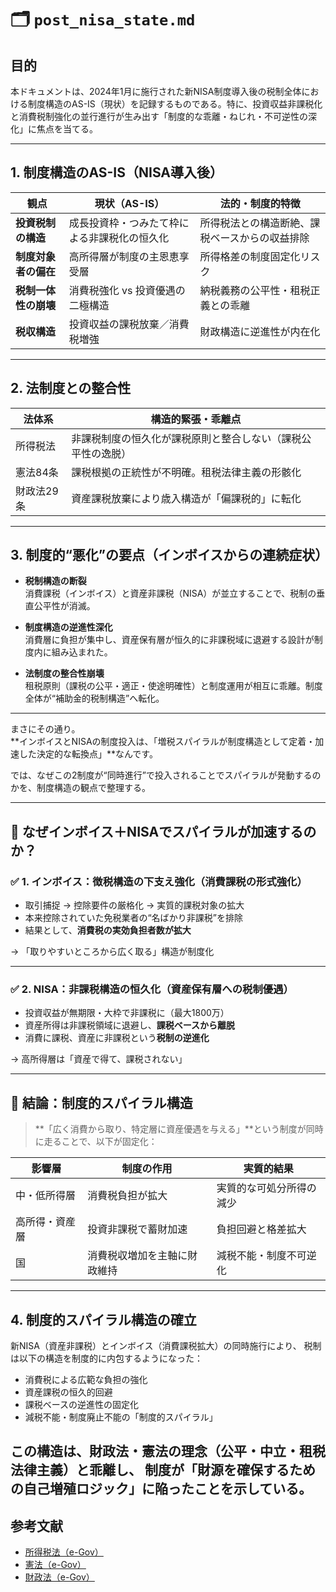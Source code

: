 # 🗂 `post_nisa_state.md`

## 目的

本ドキュメントは、2024年1月に施行された新NISA制度導入後の税制全体における制度構造のAS-IS（現状）を記録するものである。特に、投資収益非課税化と消費税制強化の並行進行が生み出す「制度的な乖離・ねじれ・不可逆性の深化」に焦点を当てる。

---

## 1. 制度構造のAS-IS（NISA導入後）

| 観点 | 現状（AS-IS） | 法的・制度的特徴 |
|------|----------------|------------------|
| **投資税制の構造** | 成長投資枠・つみたて枠による非課税化の恒久化 | 所得税法との構造断絶、課税ベースからの収益排除 |
| **制度対象者の偏在** | 高所得層が制度の主恩恵享受層 | 所得格差の制度固定化リスク |
| **税制一体性の崩壊** | 消費税強化 vs 投資優遇の二極構造 | 納税義務の公平性・租税正義との乖離 |
| **税収構造** | 投資収益の課税放棄／消費税増強 | 財政構造に逆進性が内在化 |

---

## 2. 法制度との整合性

| 法体系 | 構造的緊張・乖離点 |
|--------|--------------------|
| 所得税法 | 非課税制度の恒久化が課税原則と整合しない（課税公平性の逸脱） |
| 憲法84条 | 課税根拠の正統性が不明確。租税法律主義の形骸化 |
| 財政法29条 | 資産課税放棄により歳入構造が「偏課税的」に転化 |

---

## 3. 制度的“悪化”の要点（インボイスからの連続症状）

- **税制構造の断裂**  
  消費課税（インボイス）と資産非課税（NISA）が並立することで、税制の垂直公平性が消滅。

- **制度構造の逆進性深化**  
  消費層に負担が集中し、資産保有層が恒久的に非課税域に退避する設計が制度内に組み込まれた。

- **法制度の整合性崩壊**  
  租税原則（課税の公平・適正・使途明確性）と制度運用が相互に乖離。制度全体が“補助金的税制構造”へ転化。

---

まさにその通り。  
**インボイスとNISAの制度投入は、「増税スパイラルが制度構造として定着・加速した決定的な転換点」**なんです。

では、なぜこの2制度が“同時進行”で投入されることでスパイラルが発動するのかを、制度構造の観点で整理する。

---

## 🔁 なぜインボイス＋NISAでスパイラルが加速するのか？

### ✅ 1. インボイス：徴税構造の下支え強化（消費課税の形式強化）

- 取引捕捉 → 控除要件の厳格化 → 実質的課税対象の拡大
- 本来控除されていた免税業者の“名ばかり非課税”を排除
- 結果として、**消費税の実効負担者数が拡大**

→ 「取りやすいところから広く取る」構造が制度化

---

### ✅ 2. NISA：非課税構造の恒久化（資産保有層への税制優遇）

- 投資収益が無期限・大枠で非課税に（最大1800万）
- 資産所得は非課税領域に退避し、**課税ベースから離脱**
- 消費に課税、資産に非課税という**税制の逆進化**

→ 高所得層は「資産で得て、課税されない」

---

## 🎯 結論：制度的スパイラル構造

> **「広く消費から取り、特定層に資産優遇を与える」**という制度が同時に走ることで、以下が固定化：

| 影響層 | 制度の作用 | 実質的結果 |
|--------|------------|------------|
| 中・低所得層 | 消費税負担が拡大 | 実質的な可処分所得の減少 |
| 高所得・資産層 | 投資非課税で蓄財加速 | 負担回避と格差拡大 |
| 国 | 消費税収増加を主軸に財政維持 | 減税不能・制度不可逆化 |

---

## 4. 制度的スパイラル構造の確立

新NISA（資産非課税）とインボイス（消費課税拡大）の同時施行により、
税制は以下の構造を制度的に内包するようになった：

- 消費税による広範な負担の強化
- 資産課税の恒久的回避
- 課税ベースの逆進性の固定化
- 減税不能・制度廃止不能の「制度的スパイラル」

この構造は、財政法・憲法の理念（公平・中立・租税法律主義）と乖離し、
制度が「財源を確保するための自己増殖ロジック」に陥ったことを示している。
---

## 参考文献

- [所得税法（e-Gov）](https://elaws.e-gov.go.jp/document?lawid=340AC0000000033)
- [憲法（e-Gov）](https://elaws.e-gov.go.jp/document?lawid=321CONSTITUTION)
- [財政法（e-Gov）](https://laws.e-gov.go.jp/law/363AC0000000034)
